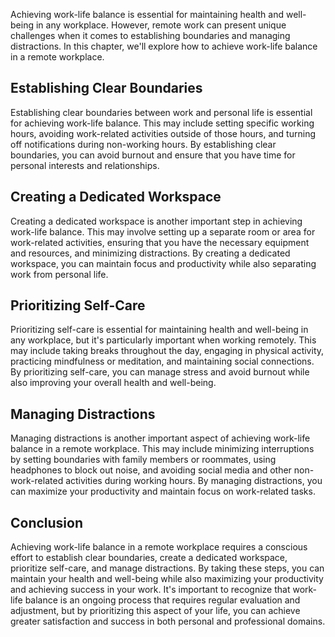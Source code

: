 
Achieving work-life balance is essential for maintaining health and well-being in any workplace. However, remote work can present unique challenges when it comes to establishing boundaries and managing distractions. In this chapter, we'll explore how to achieve work-life balance in a remote workplace.

Establishing Clear Boundaries
-----------------------------

Establishing clear boundaries between work and personal life is essential for achieving work-life balance. This may include setting specific working hours, avoiding work-related activities outside of those hours, and turning off notifications during non-working hours. By establishing clear boundaries, you can avoid burnout and ensure that you have time for personal interests and relationships.

Creating a Dedicated Workspace
------------------------------

Creating a dedicated workspace is another important step in achieving work-life balance. This may involve setting up a separate room or area for work-related activities, ensuring that you have the necessary equipment and resources, and minimizing distractions. By creating a dedicated workspace, you can maintain focus and productivity while also separating work from personal life.

Prioritizing Self-Care
----------------------

Prioritizing self-care is essential for maintaining health and well-being in any workplace, but it's particularly important when working remotely. This may include taking breaks throughout the day, engaging in physical activity, practicing mindfulness or meditation, and maintaining social connections. By prioritizing self-care, you can manage stress and avoid burnout while also improving your overall health and well-being.

Managing Distractions
---------------------

Managing distractions is another important aspect of achieving work-life balance in a remote workplace. This may include minimizing interruptions by setting boundaries with family members or roommates, using headphones to block out noise, and avoiding social media and other non-work-related activities during working hours. By managing distractions, you can maximize your productivity and maintain focus on work-related tasks.

Conclusion
----------

Achieving work-life balance in a remote workplace requires a conscious effort to establish clear boundaries, create a dedicated workspace, prioritize self-care, and manage distractions. By taking these steps, you can maintain your health and well-being while also maximizing your productivity and achieving success in your work. It's important to recognize that work-life balance is an ongoing process that requires regular evaluation and adjustment, but by prioritizing this aspect of your life, you can achieve greater satisfaction and success in both personal and professional domains.
